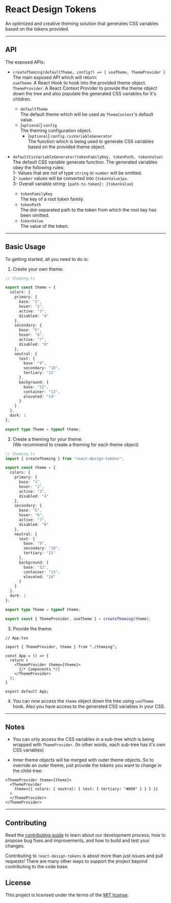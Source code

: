 # React Design Tokens

An optimized and creative theming solution that generates CSS variables based on the tokens provided.

<hr />

## API

The exposed APIs:

- `createTheming(defaultTheme, config?) => { useTheme, ThemeProvider }`\
The main exposed API which will return:\
`useTheme`: A React Hook to hook into the provided theme object.\
`ThemeProvider`: A React Context Provider to provide the theme object down the tree and also populate the generated CSS variables for it's children.
  - `defaultTheme`\
  The default theme which will be used as `ThemeContext`'s default value.
  - [`optional`] `config`\
  The theming configuration object.
    - [`optional`] `config.cssVariableGenerator`\
    The function which is being used to generate CSS variables based on the provided theme object.

- `defaultCssVariableGenerator(tokenFamilyKey, tokenPath, tokenValue)`\
The default CSS variable generate function. The generated variables obey the following rules:\
1- Values that are not of type `string` or `number` will be omitted.\
2- `number` values will be converted into `{tokenValue}px`.\
3- Overall variable string: `{path-to-token}: {tokenValue}`
  - `tokenFamilyKey`\
  The key of a root token family.
  - `tokenPath`\
  The dot-separated path to the token from which the root key has been omitted.
  - `tokenValue`\
  The value of the token.


<hr />

## Basic Usage

To getting started, all you need to do is:

1. Create your own theme:
```ts
// theming.ts

export const theme = {
  colors: {
    primary: {
      base: "1",
      hover: "2",
      active: "3",
      disabled: "4"
    },
    secondary: {
      base: "5",
      hover: "6",
      active: "7",
      disabled: "8"
    },
    neutral: {
      text: {
        base: "9",
        secondary: "10",
        tertiary: "11"
      },
      background: {
        base: "12",
        container: "13",
        elevated: "14"
      }
    }
  },
  dark: 1
};

export type Theme = typeof theme;
```

2. Create a theming for your theme: \
(We recommend to create a theming for each theme object)
```ts
// theming.ts
import { createTheming } from "react-design-tokens";

export const theme = {
  colors: {
    primary: {
      base: "1",
      hover: "2",
      active: "3",
      disabled: "4"
    },
    secondary: {
      base: "5",
      hover: "6",
      active: "7",
      disabled: "8"
    },
    neutral: {
      text: {
        base: "9",
        secondary: "10",
        tertiary: "11"
      },
      background: {
        base: "12",
        container: "13",
        elevated: "14"
      }
    }
  },
  dark: 1
};

export type Theme = typeof theme;

export const { ThemeProvider, useTheme } = createTheming(theme);
```

3. Provide the theme:
```tsx
// App.tsx

import { ThemeProvider, theme } from "./theming";

const App = () => {
  return (
    <ThemeProvider theme={theme}>
      {/* Components */}
    </ThemeProvider>
  );
}

export default App;
```

4. You can now access the `theme` object down the tree using `useTheme` hook. Also you have access to the generated CSS variables in your CSS.

<hr />

## Notes

- You can only access the CSS variables in a sub-tree which is being wrapped with `ThemeProvider`. (In other words, each sub-tree has it's own CSS variables)

- Inner theme objects will be merged with outer theme objects. So to override an outer theme, just provide the tokens you want to change in the child-tree:
```tsx
<ThemeProvider theme={theme}>
  <ThemeProvider
    theme={{ colors: { neutral: { text: { tertiary: "#000" } } } }}  
  >
  </ThemeProvider>
</ThemeProvider>
```

<hr />

## Contributing

Read the [contributing guide](https://github.com/mimshins/react-design-tokens/blob/main/CONTRIBUTING.md) to learn about our development process, how to propose bug fixes and improvements, and how to build and test your changes.

Contributing to `react-design-tokens` is about more than just issues and pull requests! There are many other ways to support the project beyond contributing to the code base.


## License

This project is licensed under the terms of the [MIT license](https://github.com/mimshins/react-design-tokens/blob/main/LICENSE).
